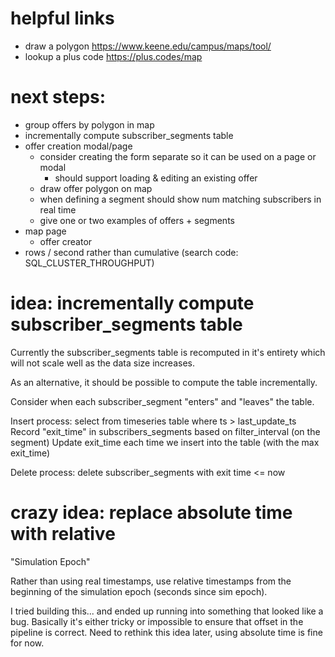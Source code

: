 # helpful links

- draw a polygon
  https://www.keene.edu/campus/maps/tool/
- lookup a plus code
  https://plus.codes/map

# next steps:

- group offers by polygon in map
- incrementally compute subscriber_segments table
- offer creation modal/page
  - consider creating the form separate so it can be used on a page or modal
    - should support loading & editing an existing offer
  - draw offer polygon on map
  - when defining a segment should show num matching subscribers in real time
  - give one or two examples of offers + segments
- map page
  - offer creator
- rows / second rather than cumulative (search code: SQL_CLUSTER_THROUGHPUT)

# idea: incrementally compute subscriber_segments table

Currently the subscriber_segments table is recomputed in it's entirety which will not scale well as the data size increases.

As an alternative, it should be possible to compute the table incrementally.

Consider when each subscriber_segment "enters" and "leaves" the table.

Insert process: select from timeseries table where ts > last_update_ts
Record "exit_time" in subscribers_segments based on filter_interval (on the segment)
Update exit_time each time we insert into the table (with the max exit_time)

Delete process: delete subscriber_segments with exit time <= now

# crazy idea: replace absolute time with relative

"Simulation Epoch"

Rather than using real timestamps, use relative timestamps from the beginning of the simulation epoch (seconds since sim epoch).

I tried building this... and ended up running into something that looked like a bug. Basically it's either tricky or impossible to ensure that offset in the pipeline is correct. Need to rethink this idea later, using absolute time is fine for now.
